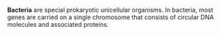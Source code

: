 **Bacteria** are special prokaryotic unicellular organisms. In bacteria, most genes are carried on a single chromosome that consists of circular DNA molecules and associated proteins.